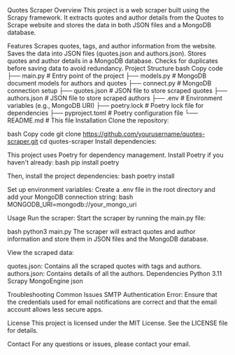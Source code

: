 Quotes Scraper
Overview
This project is a web scraper built using the Scrapy framework. It extracts quotes and author details 
from the Quotes to Scrape website and stores the data in both JSON files and a MongoDB database.

Features
Scrapes quotes, tags, and author information from the website.
Saves the data into JSON files (quotes.json and authors.json).
Stores quotes and author details in a MongoDB database.
Checks for duplicates before saving data to avoid redundancy.
Project Structure
bash
Copy code
├── main.py              # Entry point of the project
├── models.py            # MongoDB document models for authors and quotes
├── connect.py           # MongoDB connection setup
├── quotes.json          # JSON file to store scraped quotes
├── authors.json         # JSON file to store scraped authors
├── .env                 # Environment variables (e.g., MongoDB URI)
├── poetry.lock          # Poetry lock file for dependencies
├── pyproject.toml       # Poetry configuration file
└── README.md            # This file
Installation
Clone the repository:

bash
Copy code
git clone https://github.com/yourusername/quotes-scraper.git
cd quotes-scraper
Install dependencies:

This project uses Poetry for dependency management. Install Poetry if you haven't already:
bash
pip install poetry

Then, install the project dependencies:
bash
poetry install

Set up environment variables:
Create a .env file in the root directory and add your MongoDB connection string:
bash
MONGODB_URI=mongodb://your_mongo_uri

Usage
Run the scraper:
Start the scraper by running the main.py file:

bash
python3 main.py
The scraper will extract quotes and author information and store them in JSON files and the MongoDB database.

View the scraped data:

quotes.json: Contains all the scraped quotes with tags and authors.
authors.json: Contains details of all the authors.
Dependencies
Python 3.11
Scrapy
MongoEngine
json

Troubleshooting
Common Issues
SMTP Authentication Error: Ensure that the credentials used for email notifications are correct and that the email 
account allows less secure apps.

License
This project is licensed under the MIT License. See the LICENSE file for details.

Contact
For any questions or issues, please contact your email.
